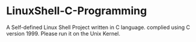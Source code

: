 # LinuxShell-C-Programming
A Self-defined Linux Shell Project written in C language.
complied using C version 1999.
Please run it on the Unix Kernel.
